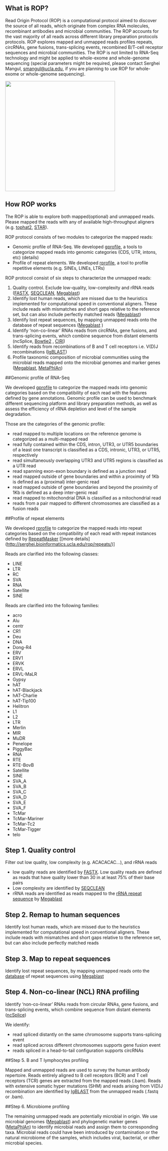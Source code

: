 ## What is ROP?

Read Origin Protocol (ROP) is a computational protocol aimed to discover the source of all reads, which originate from complex RNA molecules, recombinant antibodies and microbial communities. The ROP accounts for the vast majority of all reads across different library preparation protocols protocols. ROP explores mapped and unmapped reads profiles repeats, circRNAs, gene fusions, trans-splicing events, recombined B/T-cell receptor sequences and microbial communities.  The ROP is not limited to RNA-Seq technology and might be applied to whole-exome and whole-genome sequencing (special parameters might be required, please contact Serghei Mangul, smangul@ucla.edu, if you are planning to use ROP for whole-exome or whole-genome sequencing).


<img src="http://serghei.bioinformatics.ucla.edu/wp-content/uploads/sites/6/2015/10/rop.png" width="350">

## How ROP works

The ROP is able to explore both mapped(optional) and unmapped reads. Please mapped the reads with any of available high-throughput aligners (e.g. [tophat2](https://ccb.jhu.edu/software/tophat/index.shtml), [STAR](https://github.com/alexdobin/STAR)). 

ROP protocol consists of two modules to categorize the mapped reads:
* Genomic profile of RNA-Seq. We developed [gprofile](https://github.com/smangul1/gprofile), a  tools to categorize mapped reads into genomic categories (CDS, UTR, intons, etc)  (details)
* Profile of repeat elements. We developed [rprofile](https://github.com/smangul1/rprofile), a tool to profile repetitive elements (e.g. SINEs, LINEs, LTRs)

ROP protocol consist of six steps to characterize the unmapped reads:

1. Quality control. Exclude low-quality, low-complexity and rRNA reads ([FASTX](http://hannonlab.cshl.edu/fastx_toolkit/commandline.html), [SEQCLEAN](https://sourceforge.net/projects/seqclean/), [Megablast](ftp://ftp.ncbi.nlm.nih.gov/blast/executables/blast+/LATEST/))
2. Identify lost human reads, which are missed due to the heuristics implemented for computational speed in conventional aligners. These include reads with mismatches and short gaps relative to the reference set, but can also include perfectly matched reads ([Megablast](ftp://ftp.ncbi.nlm.nih.gov/blast/executables/blast+/LATEST/))
1. Identify lost repeat sequences, by mapping unmapped reads onto the database of repeat sequences ([Megablast](ftp://ftp.ncbi.nlm.nih.gov/blast/executables/blast+/LATEST/) )
1. Identify ‘non-co-linear’ RNAs reads from circRNAs, gene fusions, and trans-splicing events, which combine sequence from distant elements (ncSplice, [Bowtie2](http://bowtie-bio.sourceforge.net/bowtie2/index.shtml) , [CIRI](https://github.com/Frenzchen/ncSplice))
1. Identify reads from recombinations of B and T cell receptors i.e. V(D)J recombinations ([IgBLAST](http://mirrors.vbi.vt.edu/mirrors/ftp.ncbi.nih.gov/blast/executables/igblast/release/1.4.0/))
1. Profile taxonomic composition of microbial communities using the microbial reads mapped onto the microbial genomes and marker genes ([Megablast](ftp://ftp.ncbi.nlm.nih.gov/blast/executables/blast+/LATEST/), [MetaPhlAn](http://huttenhower.sph.harvard.edu/metaphlan))


##Genomic profile of RNA-Seq

We developed [gprofile](https://github.com/smangul1/gprofile) to categorize the mapped reads into genomic categories based on the compatibility of each read with the features defined by gene annotations. Genomic profile can be used to benchmark different sequencing platform and library preparation methods, as well as assess the efficiency of rRNA depletion and level of the sample degradation.  

Those are the categories of the genomic profile:  

* read mapped to multiple locations on the reference genome is categorized as a multi-mapped read
* read fully contained within the CDS, intron, UTR3, or UTR5 boundaries of a least one transcript is classified as a CDS, intronic, UTR3, or UTR5, respectively
* read simultaneously overlapping UTR3 and UTR5 regions is classified as a UTR read
* read spanning exon-exon boundary is defined as a junction read
* read mapped outside of gene boundaries and within a proximity of 1Kb is defined as a (proximal) inter-genic read
* read mapped outside of gene boundaries and beyond the proximity of 1Kb is defined as a deep inter-genic read
* read mapped to mitochondrial DNA is classified as a mitochondrial read
* reads from a pair mapped to different chromosomes are classified as a fusion reads

##Profile of repeat elements 

We developed [rprofile](https://github.com/smangul1/rprofile) to categorize the mapped reads into repeat categories based on the compatibility of each read with repeat instances defined by [RepeatMasker](http://www.repeatmasker.org/) [[more details] (http://serghei.bioinformatics.ucla.edu/rop/repeats/)]

Reads are clarified into the following classes: 

* LINE
* LTR
* RC
* SVA
* RNA
* Satellite
* SINE

Reads are clarified into the following families: 
* acro
* Alu
* centr
* CR1
* Deu
* DNA
* Dong-R4
* ERV
* ERV1
* ERVK
* ERVL
* ERVL-MaLR
* Gypsy
* hAT
* hAT-Blackjack
* hAT-Charlie
* hAT-Tip100
* Helitron
* L1
* L2
* LTR
* Merlin
* MIR
* MuDR
* Penelope
* PiggyBac
* RNA
* RTE
* RTE-BovB
* Satellite
* SINE
* SVA_A
* SVA_B
* SVA_C
* SVA_D
* SVA_E
* SVA_F
* TcMar
* TcMar-Mariner
* TcMar-Tc2
* TcMar-Tigger
* telo

## Step 1. Quality control

Filter out low quality, low complexity (e.g. ACACACAC...), and rRNA reads

* low quality reads are identified by [FASTX](http://hannonlab.cshl.edu/fastx_toolkit/commandline.html). Low quality reads are defined as reads that have quality lower than 30 in at least 75% of their base pairs
* Low complexity are identified by [SEQCLEAN](https://sourceforge.net/projects/seqclean/)
* rRNA reads are identified as reads mapped to the [rRNA repeat sequence](http://www.ncbi.nlm.nih.gov/nuccore/U13369) by [Megablast](ftp://ftp.ncbi.nlm.nih.gov/blast/executables/blast+/LATEST/)

## Step 2. Remap to human sequences

Identify lost human reads, which are missed due to the heuristics implemented for computational speed in conventional aligners. These include reads with mismatches and short gaps relative to the reference set, but can also include perfectly matched reads 

## Step 3. Map to repeat sequences
Identify lost repeat sequences, by mapping unmapped reads onto the [database](http://www.girinst.org/repbase/) of repeat sequences using [Megablast](ftp://ftp.ncbi.nlm.nih.gov/blast/executables/blast+/LATEST/) 

## Step 4. Non-co-linear (NCL) RNA profiling

Identify ‘non-co-linear’ RNAs reads from circular RNAs, gene fusions, and trans-splicing events, which combine sequence from distant elements ([ncSplice](https://github.com/Frenzchen/ncSplice))

We identify:

* read spliced distantly on the same chromosome supports trans-splicing event
* read spliced across different chromosomes supports gene fusion event
* reads spliced in a head-to-tail configuration supports circRNAs

##Step 5. B and T lymphocytes profiling

Mapped and unmapped reads are used to survey the human antibody repertoire. Reads entirely aligned to B cell receptors (BCR) and T cell receptors (TCR)  genes are extracted from the mapped reads (.bam). Reads with extensive somatic hyper mutations (SHM) and reads arising from V(D)J recombination are identified by  [IgBLAST](http://mirrors.vbi.vt.edu/mirrors/ftp.ncbi.nih.gov/blast/executables/igblast/release/1.4.0/) from the unmapped reads (.fastq or .bam). 

##Step 6. Microbiome profiling

The remaining unmapped reads are potentially microbial in origin.  We use microbial genomes ([Megablast](ftp://ftp.ncbi.nlm.nih.gov/blast/executables/blast+/LATEST/)) and phylogenetic marker genes ([MetaPhlAn](http://huttenhower.sph.harvard.edu/metaphlan)) to identify microbial reads and assign them to corresponding taxa. Microbial reads could have been introduced by contamination or the natural microbiome of the samples, which includes viral, bacterial, or other microbial species. 


